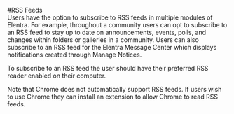#RSS Feeds  
Users have the option to subscribe to RSS feeds in multiple modules of Elentra.  For example, throughout a community users can opt to subscribe to an RSS feed to stay up to date on announcements, events, polls, and changes within folders or galleries in a community.  Users can also subscribe to an RSS feed for the Elentra Message Center which displays notifications created through Manage Notices.

To subscribe to an RSS feed the user should have their preferred RSS reader enabled on their computer.

Note that Chrome does not automatically support RSS feeds.  If users wish to use Chrome they can install an extension to allow Chrome to read RSS feeds.
